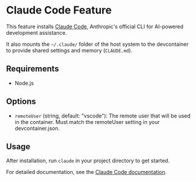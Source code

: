 # Claude Code Feature

This feature installs [Claude Code](https://www.anthropic.com/claude-code), Anthropic's official CLI for AI-powered development assistance.

It also mounts the `~/.claude/` folder of the host system to the devcontainer to provide shared settings and memory (`CLAUDE.md`).

## Requirements

- Node.js

## Options

- `remoteUser` (string, default: "vscode"): The remote user that will be used in the container. Must match the remoteUser setting in your devcontainer.json.

## Usage

After installation, run `claude` in your project directory to get started.

For detailed documentation, see the [Claude Code documentation](https://docs.anthropic.com/en/docs/claude-code/overview).
